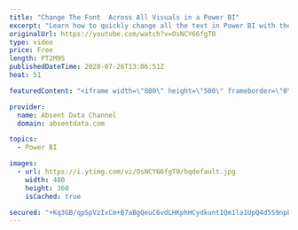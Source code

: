 ```yaml
---
title: "Change The Font  Across All Visuals in a Power BI"
excerpt: "Learn how to quickly change all the text in Power BI with the theme options in Power BI"
originalUrl: https://youtube.com/watch?v=OsNCY66fgT0
type: video
price: Free
length: PT2M9S
publishedDateTime: 2020-07-26T13:06:51Z
heat: 51

featuredContent: "<iframe width=\"800\" height=\"500\" frameborder=\"0\" src=\"https://www.youtube.com/embed/OsNCY66fgT0\" allow=\"accelerometer; autoplay; encrypted-media; gyroscope; picture-in-picture\" allowfullscreen></iframe>"

provider:
  name: Absent Data Channel
  domain: absentdata.com

topics:
  - Power BI

images:
  - url: https://i.ytimg.com/vi/OsNCY66fgT0/hqdefault.jpg
    width: 480
    height: 360
    isCached: true

secured: "+Kq3GB/qpSpVzIxCm+B7aBgQeuC6vdLHKphHCydkuntIQm1la1UpQ4d5S9npLuorx+QilBfzZZ8QIlkfWRhwoFUaQIKVu72YfCwymnhuZRhblUr2G/3RUOCiG0acdLj11q0hcZ7s15zhKmZ8uyRibd4HJunh7nWH50J5L3SvElhi0ffLEoj4neVu1GXD1idhcm0IhYfchUvFCBYvJhEPAx333w55v3nmjZ2V3W4W4sl/hXGZuZfpybHBmOauKxr8b8ASR5J1RLXUaWBdo7v6ZFTHjGUTi/Gzf05S0kAAEjmilZuHzda9dVVp8rF5icwXYRYQ2TQLKKTkRhTWhCMDciuKB2U4tm9l8MFM/P5QDXwVvYV6U0azjvxXGF8nPwZ+E30q235r+GRP5wxv7HVvCsqyc3t9mBNVNx/TWapOKT4=;rBXjA694TdWDsTYbnsEv0w=="
---
```


